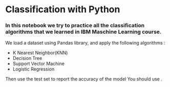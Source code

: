 # Classification with Python
### In this notebook we try to practice all the classification algorithms that we learned in IBM Maschine Learning  course.

We load a dataset using Pandas library, and apply the following algorithms :

- K Nearest Neighbor(KNN)
- Decision Tree
- Support Vector Machine
- Logistic Regression

 Then use the test set to report the accuracy of the model You should use .
